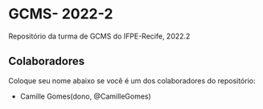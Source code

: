 # GCMS- 2022-2
Repositório da turma de GCMS do IFPE-Recife, 2022.2

## Colaboradores

Coloque seu nome abaixo se você é um dos colaboradores do repositório:
* Camille Gomes(dono, @CamilleGomes)

